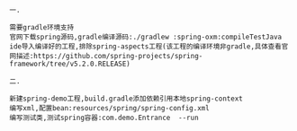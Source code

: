 `一.`

    需要gradle环境支持
    官网下载spring源码,gradle编译源码:./gradlew :spring-oxm:compileTestJava
    ide导入编译好的工程,排除spring-aspects工程(该工程的编译环境非gradle,具体查看官网描述:https://github.com/spring-projects/spring-framework/tree/v5.2.0.RELEASE)

`二.`

    新建spring-demo工程,build.gradle添加依赖引用本地spring-context
    编写xml,配置bean:resources/spring/spring-config.xml
    编写测试类,测试spring容器:com.demo.Entrance  --run
    